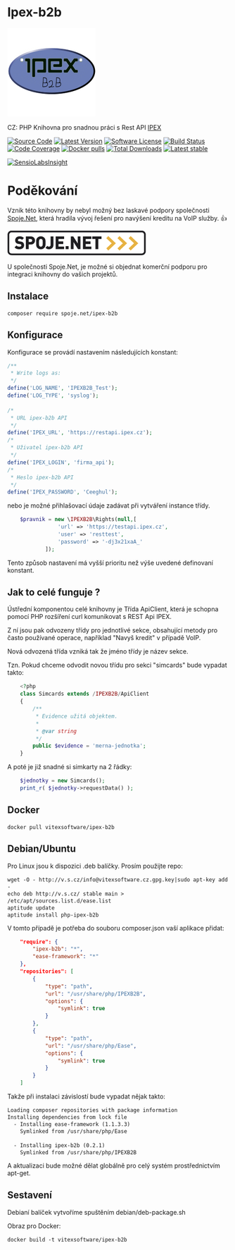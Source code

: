# Ipex-b2b
![Ipex-b2b Logo](https://github.com/Spoje-NET/Ipex-b2b/raw/master/ipex-b2b-logo.png "Project Logo")



CZ: PHP Knihovna pro snadnou práci s Rest API [IPEX](https://restapi.ipex.cz/documentation)

[![Source Code](http://img.shields.io/badge/source/Spoje-NET/ipex-b2b-blue.svg?style=flat-square)](https://github.com/Spoje-NET/ipex-b2b)
[![Latest Version](https://img.shields.io/github/release/Spoje-NET/ipex-b2b.svg?style=flat-square)](https://github.com/Spoje-NET/ipex-b2b/releases)
[![Software License](https://img.shields.io/badge/license-GNU-brightgreen.svg?style=flat-square)](https://github.com/Spoje-NET/ipex-b2b/blob/master/LICENSE)
[![Build Status](https://img.shields.io/travis/Spoje-NET/ipex-b2b/master.svg?style=flat-square)](https://travis-ci.org/Spoje-NET/ipex-b2b)
[![Code Coverage](https://scrutinizer-ci.com/g/Spoje-NET/ipex-b2b/badges/coverage.png?b=master)](https://scrutinizer-ci.com/g/Spoje-NET/ipex-b2b/?branch=master)
[![Docker pulls](https://img.shields.io/docker/pulls/vitexsoftware/ipex-b2b.svg)](https://hub.docker.com/r/vitexsoftware/ipex-b2b/)
[![Total Downloads](https://img.shields.io/packagist/dt/spoje.net/ipex-b2b.svg?style=flat-square)](https://packagist.org/packages/spoje.net/ipex-b2b)
[![Latest stable](https://img.shields.io/packagist/v/spoje.net/ipex-b2b.svg?style=flat-square)](https://packagist.org/packages/spoje.net/ipex-b2b)

[![SensioLabsInsight](https://insight.sensiolabs.com/projects/5ba2e106-1590-4d0b-bbb2-953484ca36d4/big.png)](https://insight.sensiolabs.com/projects/5ba2e106-1590-4d0b-bbb2-953484ca36d4)

# Poděkování 
Vznik této knihovny by nebyl možný bez laskavé podpory společnosti [Spoje.Net](http://www.spoje.net), 
která hradila vývoj řešení pro navýšení kreditu na VoIP služby. :+1:

![Spoje.Net](https://github.com/Spoje-NET/Ipex-b2b/raw/master/spoje-net_logo.gif "Spoje.Net")

U společnosti Spoje.Net, je možné si objednat komerční podporu pro integraci
knihovny do vašich projektů.

Instalace
---------

    composer require spoje.net/ipex-b2b

Konfigurace
-----------

Konfigurace se provádí nastavením následujících konstant:

```php
/**
 * Write logs as:
 */
define('LOG_NAME', 'IPEXB2B_Test');
define('LOG_TYPE', 'syslog');

/*
 * URL ipex-b2b API
 */
define('IPEX_URL', 'https://restapi.ipex.cz');
/*
 * Uživatel ipex-b2b API
 */
define('IPEX_LOGIN', 'firma_api');
/*
 * Heslo ipex-b2b API
 */
define('IPEX_PASSWORD', 'Ceeghul');

```

nebo je možné přihlašovací údaje zadávat při vytváření instance třídy.

```php
    $pravnik = new \IPEXB2B\Rights(null,[
                'url' => 'https://testapi.ipex.cz',
                'user' => 'resttest',
                'password' => '-dj3x21xaA_'
            ]);
```

Tento způsob nastavení má vyšší prioritu než výše uvedené definovaní konstant.

Jak to celé funguje ?
---------------------

Ústřední komponentou celé knihovny je Třída ApiClient, která je schopna pomocí 
PHP rozšíření curl komunikovat s REST Api IPEX.

Z ní jsou pak odvozeny třídy pro jednotlivé sekce, obsahující metody pro 
často používané operace, například "Navyš kredit" v případě VoIP.

Nová odvozená třída vzniká tak že jméno třídy je název sekce.

Tzn. Pokud chceme odvodit 
novou třídu pro sekci "simcards" bude vypadat takto:

```php
    <?php
    class Simcards extends /IPEXB2B/ApiClient
    {
        /**
         * Evidence užitá objektem.
         *
         * @var string
         */
        public $evidence = 'merna-jednotka';
    }
```

A poté je již snadné si simkarty na 2 řádky:
    
```php
    $jednotky = new Simcards();
    print_r( $jednotky->requestData() );
```

Docker
------

    docker pull vitexsoftware/ipex-b2b

Debian/Ubuntu
-------------

Pro Linux jsou k dispozici .deb balíčky. Prosím použijte repo:

    wget -O - http://v.s.cz/info@vitexsoftware.cz.gpg.key|sudo apt-key add -
    echo deb http://v.s.cz/ stable main > /etc/apt/sources.list.d/ease.list
    aptitude update
    aptitude install php-ipex-b2b

V tomto případě je potřeba do souboru composer.json vaší aplikace přidat:

```json
    "require": {
        "ipex-b2b": "*",
        "ease-framework": "*"
    },
    "repositories": [
        {
            "type": "path",
            "url": "/usr/share/php/IPEXB2B",
            "options": {
                "symlink": true
            }
        },
        {
            "type": "path",
            "url": "/usr/share/php/Ease",
            "options": {
                "symlink": true
            }
        }
    ]
```

Takže při instalaci závislostí bude vypadat nějak takto:

    Loading composer repositories with package information
    Installing dependencies from lock file
      - Installing ease-framework (1.1.3.3)
        Symlinked from /usr/share/php/Ease

      - Installing ipex-b2b (0.2.1)
        Symlinked from /usr/share/php/IPEXB2B

A aktualizaci bude možné dělat globálně pro celý systém prostřednictvím apt-get.

Sestavení
---------

Debianí balíček vytvoříme spuštěním debian/deb-package.sh

Obraz pro Docker:

    docker build -t vitexsoftware/ipex-b2b

